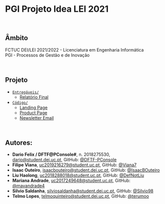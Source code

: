 # PGI Projeto Idea LEI 2021


<br />

## Âmbito
FCTUC DEI/LEI 2021/2022 - Licenciatura em Engenharia Informática	<br />
PGI - Processos de Gestão e de Inovação <br />


<br />

## Projeto

* [`Entregáveis/`](Documentos/Entregaveis/)
  * [Relatório Final](Documentos/Entregaveis/Relatorio%20Final/PGI-relatório-final-actividade_21_22-V2.pdf)
* [`Código/`](LandingPage_ProductPage/Codigo/)
  * [Landing Page](https://dftf-pconsole.github.io/PGI-Projeto-Idea-LEI-2021/LandingPage_ProductPage/Codigo/public_html/landingPageBackup.html)
  * [Product Page](https://dftf-pconsole.github.io/PGI-Projeto-Idea-LEI-2021/LandingPage_ProductPage/Codigo/public_html/index.html)
  * [Newsletter Email](https://dftf-pconsole.github.io/PGI-Projeto-Idea-LEI-2021/LandingPage_ProductPage/Codigo/public_html/newsletter/newsletter.html)


<br />

## Autores:
* **Dario Felix / DFTF@PConsole#**, n. 2018275530, dario@student.dei.uc.pt, GitHub: [@DFTF-PConsole](https://github.com/DFTF-PConsole)
* **Filipe Viana**, uc2019216279@student.uc.pt, GitHub: [@Viana7](https://github.com/Viana7)
* **Isaac Outeiro**, isaacbouteiro@student.dei.uc.pt, GitHub: [@IsaacBOuteiro](https://github.com/IsaacBOuteiro)
* **Liu Haolong**, uc2018288018@student.uc.pt, GitHub: [@DefNotLiu](https://github.com/DefNotLiu)
* **Mariana Andrade**, uc2017249648@student.uc.pt, GitHub: [@mavandrade4](https://github.com/mavandrade4)
* **Silvio Saldanha**, silviosaldanha@student.dei.uc.pt, GitHub: [@Silvio98](https://github.com/Silvio98)
* **Telmo Lopes**, telmoquinteiro@student.dei.uc.pt, GitHub: [@terumoo](https://github.com/terumoo)
